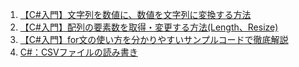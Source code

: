 1. [【C#入門】文字列を数値に、数値を文字列に変換する方法](https://www.sejuku.net/blog/44977)
1. [【C#入門】配列の要素数を取得・変更する方法(Length、Resize)](https://www.sejuku.net/blog/34579)
1. [【C#入門】for文の使い方を分かりやすいサンプルコードで徹底解説](https://www.sejuku.net/blog/99714)
1. [C#：CSVファイルの読み書き](https://dianxnao.com/cs_csv%E3%83%95%E3%82%A1%E3%82%A4%E3%83%AB%E3%81%AE%E8%AA%AD%E3%81%BF%E6%9B%B8%E3%81%8D/#toc7)